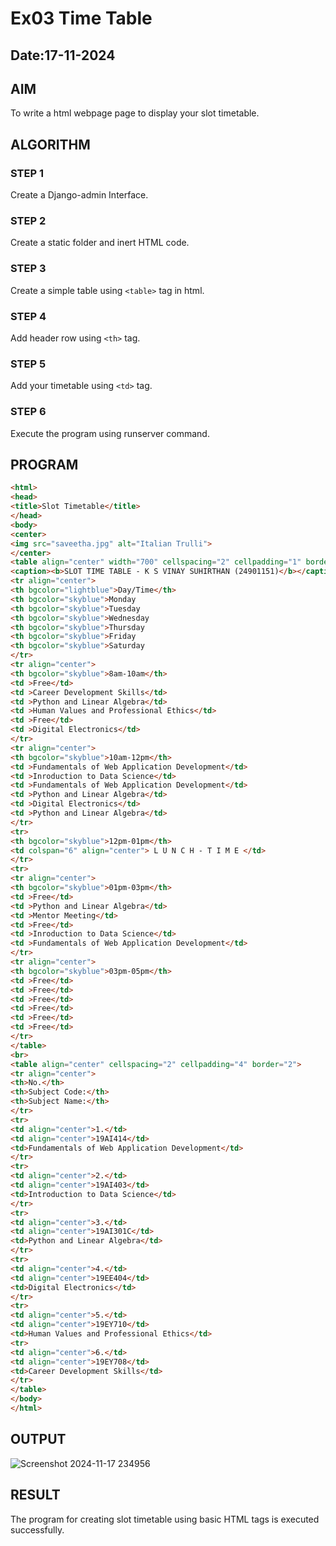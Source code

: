 # Ex03 Time Table
## Date:17-11-2024

## AIM
To write a html webpage page to display your slot timetable.

## ALGORITHM
### STEP 1
Create a Django-admin Interface.

### STEP 2
Create a static folder and inert HTML code.

### STEP 3
Create a simple table using ```<table>``` tag in html.

### STEP 4
Add header row using ```<th>``` tag.

### STEP 5
Add your timetable using ```<td>``` tag.

### STEP 6
Execute the program using runserver command.

## PROGRAM
```html
<html>
<head>
<title>Slot Timetable</title>
</head>
<body>
<center>
<img src="saveetha.jpg" alt="Italian Trulli">
</center>
<table align="center" width="700" cellspacing="2" cellpadding="1" border="4" bgcolor="lavender">
<caption><b>SLOT TIME TABLE - K S VINAY SUHIRTHAN (24901151)</b></caption>
<tr align="center">
<th bgcolor="lightblue">Day/Time</th>
<th bgcolor="skyblue">Monday
<th bgcolor="skyblue">Tuesday
<th bgcolor="skyblue">Wednesday
<th bgcolor="skyblue">Thursday
<th bgcolor="skyblue">Friday
<th bgcolor="skyblue">Saturday
</tr>
<tr align="center">
<th bgcolor="skyblue">8am-10am</th>
<td >Free</td>
<td >Career Development Skills</td>
<td >Python and Linear Algebra</td>
<td >Human Values and Professional Ethics</td>
<td >Free</td>
<td >Digital Electronics</td>
</tr>
<tr align="center">
<th bgcolor="skyblue">10am-12pm</th>
<td >Fundamentals of Web Application Development</td>
<td >Inroduction to Data Science</td>
<td >Fundamentals of Web Application Development</td>
<td >Python and Linear Algebra</td>
<td >Digital Electronics</td>
<td >Python and Linear Algebra</td>
</tr>
<tr>
<th bgcolor="skyblue">12pm-01pm</th>
<td colspan="6" align="center"> L U N C H - T I M E </td>
</tr>
<tr>
<tr align="center">
<th bgcolor="skyblue">01pm-03pm</th>
<td >Free</td>
<td >Python and Linear Algebra</td>
<td >Mentor Meeting</td>
<td >Free</td>
<td >Inroduction to Data Science</td>
<td >Fundamentals of Web Application Development</td>
</tr>
<tr align="center">
<th bgcolor="skyblue">03pm-05pm</th>
<td >Free</td>
<td >Free</td>
<td >Free</td>
<td >Free</td>
<td >Free</td>
<td >Free</td>
</tr>
</table>
<br>
<table align="center" cellspacing="2" cellpadding="4" border="2">
<tr align="center">
<th>No.</th>
<th>Subject Code:</th>
<th>Subject Name:</th>
</tr>
<tr>
<td align="center">1.</td>
<td align="center">19AI414</td>
<td>Fundamentals of Web Application Development</td>
</tr>
<tr>
<td align="center">2.</td>
<td align="center">19AI403</td>
<td>Introduction to Data Science</td>
</tr>
<tr>
<td align="center">3.</td>
<td align="center">19AI301C</td>
<td>Python and Linear Algebra</td>
</tr>
<tr>
<td align="center">4.</td>
<td align="center">19EE404</td>
<td>Digital Electronics</td>
</tr>
<tr>
<td align="center">5.</td>
<td align="center">19EY710</td>
<td>Human Values and Professional Ethics</td>
<tr>
<td align="center">6.</td>
<td align="center">19EY708</td>
<td>Career Development Skills</td>
</tr>
</table>
</body>
</html>  
```

## OUTPUT

![Screenshot 2024-11-17 234956](https://github.com/user-attachments/assets/3092d614-ad90-4ea2-949c-26c1cbe327d6)


## RESULT
The program for creating slot timetable using basic HTML tags is executed successfully.
